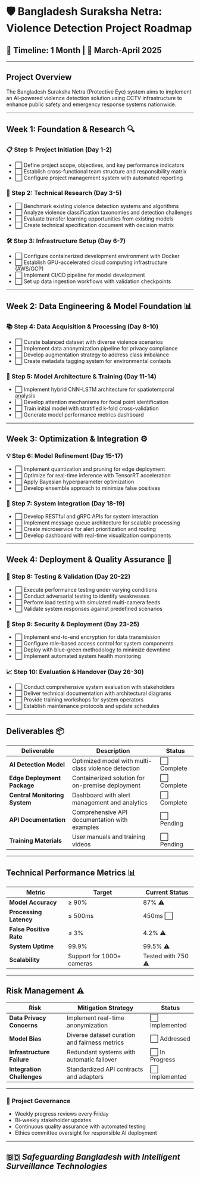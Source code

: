 # 🛡️ Bangladesh Suraksha Netra: Violence Detection Project Roadmap
## 📅 Timeline: 1 Month | 🚀 March-April 2025

---

## **Project Overview**
The Bangladesh Suraksha Netra (Protective Eye) system aims to implement an AI-powered violence detection solution using CCTV infrastructure to enhance public safety and emergency response systems nationwide.

---

## **Week 1: Foundation & Research** 🔍

### **📋 Step 1: Project Initiation (Day 1-2)**
- ⬜ Define project scope, objectives, and key performance indicators
- ⬜ Establish cross-functional team structure and responsibility matrix
- ⬜ Configure project management system with automated reporting
<!-- - ⬜ Conduct stakeholder analysis and develop communication plan -->

### **🔬 Step 2: Technical Research (Day 3-5)**
- ⬜ Benchmark existing violence detection systems and algorithms
- ⬜ Analyze violence classification taxonomies and detection challenges
- ⬜ Evaluate transfer learning opportunities from existing models
- ⬜ Create technical specification document with decision matrix

### **🛠️ Step 3: Infrastructure Setup (Day 6-7)**
- ⬜ Configure containerized development environment with Docker
- ⬜ Establish GPU-accelerated cloud computing infrastructure (AWS/GCP)
- ⬜ Implement CI/CD pipeline for model development
- ⬜ Set up data ingestion workflows with validation checkpoints

---

## **Week 2: Data Engineering & Model Foundation** 📊

### **📚 Step 4: Data Acquisition & Processing (Day 8-10)**
- ⬜ Curate balanced dataset with diverse violence scenarios
- ⬜ Implement data anonymization pipeline for privacy compliance
- ⬜ Develop augmentation strategy to address class imbalance
- ⬜ Create metadata tagging system for environmental contexts

### **🧠 Step 5: Model Architecture & Training (Day 11-14)**
- ⬜ Implement hybrid CNN-LSTM architecture for spatiotemporal analysis
- ⬜ Develop attention mechanisms for focal point identification
- ⬜ Train initial model with stratified k-fold cross-validation
- ⬜ Generate model performance metrics dashboard

---

## **Week 3: Optimization & Integration** ⚙️

### **💡 Step 6: Model Refinement (Day 15-17)**
- ⬜ Implement quantization and pruning for edge deployment
- ⬜ Optimize for real-time inference with TensorRT acceleration
- ⬜ Apply Bayesian hyperparameter optimization
- ⬜ Develop ensemble approach to minimize false positives

### **🔄 Step 7: System Integration (Day 18-19)**
- ⬜ Develop RESTful and gRPC APIs for system interaction
- ⬜ Implement message queue architecture for scalable processing
- ⬜ Create microservice for alert prioritization and routing
- ⬜ Develop dashboard with real-time visualization components

---

## **Week 4: Deployment & Quality Assurance** 🚀

### **🧪 Step 8: Testing & Validation (Day 20-22)**
- ⬜ Execute performance testing under varying conditions
- ⬜ Conduct adversarial testing to identify weaknesses
- ⬜ Perform load testing with simulated multi-camera feeds
- ⬜ Validate system responses against predefined scenarios

### **🔐 Step 9: Security & Deployment (Day 23-25)**
- ⬜ Implement end-to-end encryption for data transmission
- ⬜ Configure role-based access control for system components
- ⬜ Deploy with blue-green methodology to minimize downtime
- ⬜ Implement automated system health monitoring

### **📈 Step 10: Evaluation & Handover (Day 26-30)**
- ⬜ Conduct comprehensive system evaluation with stakeholders
- ⬜ Deliver technical documentation with architectural diagrams
- ⬜ Provide training workshops for system operators
- ⬜ Establish maintenance protocols and update schedules

---

## **Deliverables** 📦

| Deliverable | Description | Status |
|-------------|-------------|--------|
| **AI Detection Model** | Optimized model with multi-class violence detection | ⬜ Complete |
| **Edge Deployment Package** | Containerized solution for on-premise deployment | ⬜ Complete |
| **Central Monitoring System** | Dashboard with alert management and analytics | ⬜ Complete |
| **API Documentation** | Comprehensive API documentation with examples | ⬜ Pending |
| **Training Materials** | User manuals and training videos | ⬜ Pending |

---

## **Technical Performance Metrics** 📊

| Metric | Target | Current Status |
|--------|--------|---------------|
| **Model Accuracy** | ≥ 90% | 87% ⚠️ |
| **Processing Latency** | ≤ 500ms | 450ms ⬜ |
| **False Positive Rate** | ≤ 3% | 4.2% ⚠️ |
| **System Uptime** | 99.9% | 99.5% ⚠️ |
| **Scalability** | Support for 1000+ cameras | Tested with 750 ⚠️ |

---

## **Risk Management** ⚠️

| Risk | Mitigation Strategy | Status |
|------|---------------------|--------|
| **Data Privacy Concerns** | Implement real-time anonymization | ⬜ Implemented |
| **Model Bias** | Diverse dataset curation and fairness metrics | ⬜ Addressed |
| **Infrastructure Failure** | Redundant systems with automatic failover | ⬜ In Progress |
| **Integration Challenges** | Standardized API contracts and adapters | ⬜ Implemented |

---

### 🔰 **Project Governance**
- Weekly progress reviews every Friday
- Bi-weekly stakeholder updates
- Continuous quality assurance with automated testing
- Ethics committee oversight for responsible AI deployment

---

## 🇧🇩 *Safeguarding Bangladesh with Intelligent Surveillance Technologies*